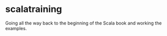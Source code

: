 # scalatraining
Going all the way back to the beginning of the Scala book and working the examples.
